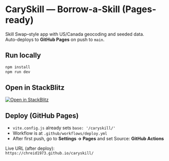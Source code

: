 # CarySkill — Borrow-a-Skill (Pages-ready)

Skill Swap–style app with US/Canada geocoding and seeded data.  
Auto-deploys to **GitHub Pages** on push to `main`.

## Run locally
```bash
npm install
npm run dev
```

## Open in StackBlitz
[![Open in StackBlitz](https://developer.stackblitz.com/img/open_in_stackblitz.svg)](https://stackblitz.com/github/chreid1973/caryskill)

## Deploy (GitHub Pages)
- `vite.config.js` already sets `base: '/caryskill/'`
- Workflow is at `.github/workflows/deploy.yml`
- After first push, go to **Settings → Pages** and set Source: **GitHub Actions**

Live URL (after deploy):  
`https://chreid1973.github.io/caryskill/`
